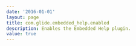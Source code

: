 ```yaml
---
date: '2016-01-01'
layout: page
title: com.glide.embedded_help.enabled
description: Enables the Embedded Help plugin. 
value: true 
---
```

